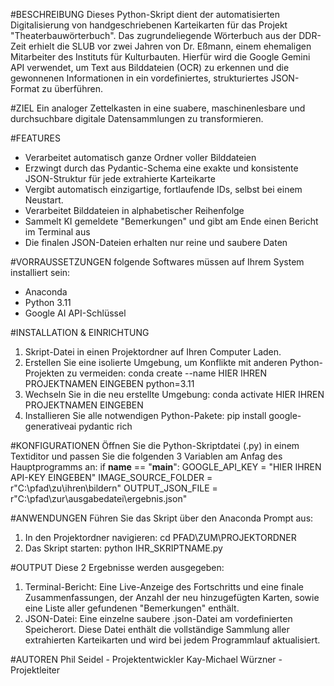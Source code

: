 #BESCHREIBUNG
Dieses Python-Skript dient der automatisierten Digitalisierung von handgeschriebenen Karteikarten für das Projekt "Theaterbauwörterbuch".
Das zugrundeliegende Wörterbuch aus der DDR-Zeit erhielt die SLUB vor zwei Jahren von Dr. Eßmann, einem ehemaligen Mitarbeiter des Instituts für Kulturbauten. Hierfür wird die Google Gemini API verwendet, um Text aus Bilddateien (OCR) zu erkennen und die gewonnenen Informationen in ein vordefiniertes, strukturiertes JSON-Format zu überführen.

#ZIEL
Ein analoger Zettelkasten in eine suabere, maschinenlesbare und durchsuchbare digitale Datensammlungen zu transformieren.

#FEATURES
- Verarbeitet automatisch ganze Ordner voller Bilddateien
- Erzwingt durch das Pydantic-Schema eine exakte und konsistente JSON-Struktur für jede extrahierte Karteikarte
- Vergibt automatisch einzigartige, fortlaufende IDs, selbst bei einem Neustart.
- Verarbeitet Bilddateien in alphabetischer Reihenfolge
- Sammelt KI gemeldete "Bemerkungen" und gibt am Ende einen Bericht im Terminal aus
- Die finalen JSON-Dateien erhalten nur reine und saubere Daten

#VORRAUSSETZUNGEN
folgende Softwares müssen auf Ihrem System installiert sein:
- Anaconda
- Python 3.11
- Google AI API-Schlüssel

#INSTALLATION & EINRICHTUNG
1. Skript-Datei in einen Projektordner auf Ihren Computer Laden.
2. Erstellen Sie eine isolierte Umgebung, um Konflikte mit anderen Python-Projekten zu vermeiden: 
conda create --name HIER IHREN PROJEKTNAMEN EINGEBEN python=3.11
3. Wechseln Sie in die neu erstellte Umgebung:
conda activate HIER IHREN PROJEKTNAMEN EINGEBEN
4. Installieren Sie alle notwendigen Python-Pakete:
pip install google-generativeai pydantic rich

#KONFIGURATIONEN
Öffnen Sie die Python-Skriptdatei (.py) in einem Textiditor und passen Sie die folgenden 3 Variablen am Anfag des Hauptprogramms an:
if __name__ == "__main__":
GOOGLE_API_KEY = "HIER IHREN API-KEY EINGEBEN"
IMAGE_SOURCE_FOLDER = r"C:\pfad\zu\ihren\bildern"
OUTPUT_JSON_FILE = r"C:\pfad\zur\ausgabedatei\ergebnis.json"

#ANWENDUNGEN
Führen Sie das Skript über den Anaconda Prompt aus:
1. In den Projektordner navigieren:
cd PFAD\ZUM\PROJEKTORDNER
2. Das Skript starten:
python IHR_SKRIPTNAME.py

#OUTPUT
Diese 2 Ergebnisse werden ausgegeben:
1. Terminal-Bericht: Eine Live-Anzeige des Fortschritts und eine finale Zusammenfassungen, der Anzahl der neu hinzugefügten Karten, sowie eine Liste aller gefundenen "Bemerkungen" enthält.
2. JSON-Datei: Eine einzelne saubere .json-Datei am vordefinierten Speicherort. Diese Datei enthält die vollständige Sammlung aller extrahierten Karteikarten und wird bei jedem Programmlauf aktualisiert.

#AUTOREN
Phil Seidel - Projektentwickler
Kay-Michael Würzner - Projektleiter